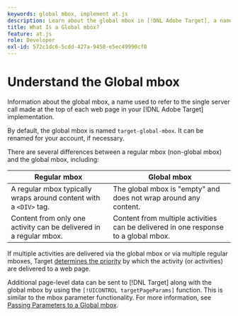 ```yaml
---
keywords: global mbox, implement at.js
description: Learn about the global mbox in [!DNL Adobe Target], a name used to refer to the single server call made at the top of each web page in your [!DNL Target] implementation.
title: What Is a Global mbox?
feature: at.js
role: Developer
exl-id: 572c1dc6-5cdd-427a-9458-e5ec49990cf8
---
```

# Understand the Global mbox

Information about the global mbox, a name used to refer to the single server call made at the top of each web page in your [!DNL Adobe Target] implementation.

 By default, the global mbox is named `target-global-mbox`. It can be renamed for your account, if necessary.

There are several differences between a regular mbox (non-global mbox) and the global mbox, including:

| Regular mbox | Global mbox |
|--- |--- |
|A regular mbox typically wraps around content with a `<DIV>` tag.|The global mbox is "empty" and does not wrap around any content.|
|Content from only one activity can be delivered in a regular mbox.|Content from multiple activities can be delivered in one response to a global mbox.|

If multiple activities are delivered via the global mbox or via multiple regular mboxes, Target [determines the priority](https://experienceleague.adobe.com/docs/target/using/activities/priority.html) by which the activity (or activities) are delivered to a web page.

Additional page-level data can be sent to [!DNL Target] along with the global mbox by using the `[!UICONTROL targetPageParams]` function. This is similar to the mbox parameter functionality. For more information, see [Passing Parameters to a Global mbox](/help/dev/implement/client-side/atjs/global-mbox/pass-parameters-to-global-mbox.md).
